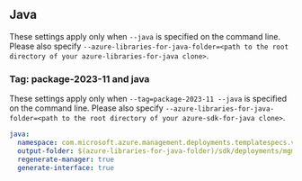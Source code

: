 ## Java

These settings apply only when `--java` is specified on the command line.
Please also specify `--azure-libraries-for-java-folder=<path to the root directory of your azure-libraries-for-java clone>`.

### Tag: package-2023-11 and java

These settings apply only when `--tag=package-2023-11 --java` is specified on the command line.
Please also specify `--azure-libraries-for-java-folder=<path to the root directory of your azure-sdk-for-java clone>`.

``` yaml $(tag) == 'package-2023-11' && $(java)
java:
  namespace: com.microsoft.azure.management.deployments.templatespecs.v2023_11_01
  output-folder: $(azure-libraries-for-java-folder)/sdk/deployments/mgmt-v2023_11_01
  regenerate-manager: true
  generate-interface: true
```
